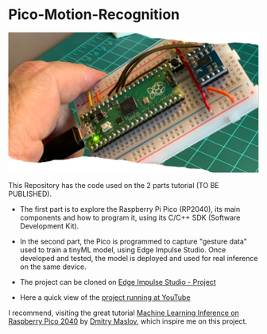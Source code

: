 # Pico-Motion-Recognition
<img src='https://github.com/Mjrovai/Pico-Motion-Recognition/blob/main/Portada1.png'/>
<p>This Repository has the code used on the 2 parts tutorial (TO BE PUBLISHED). <p>
  
- The first part is to explore the Raspberry Pi Pico (RP2040), its main components and how to program it, using its C/C++ SDK (Software Development Kit). 

- In the second part, the Pico is programmed to capture "gesture data" used to train a tinyML model, using Edge Impulse Studio. Once developed and tested, the model is deployed and used for real inference on the same device.

- The project can be cloned on <a href='https://studio.edgeimpulse.com/public/20571/latest'>Edge Impulse Studio - Project</a>

- Here a quick view of the <a href='https://youtu.be/KZtT5GOwNDk'>project running at YouTube</a>

I recommend, visiting the great tutorial <a href='https://www.hackster.io/dmitrywat/machine-learning-inference-on-raspberry-pico-2040-e6e874'>Machine Learning Inference on Raspberry Pico 2040</a> by <a href='https://www.hackster.io/dmitrywat'>Dmitry Maslov</a>, which inspire me on this project. 

